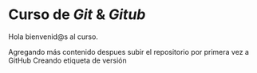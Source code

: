 # Curso de _Git_ & _Gitub_

Hola bienvenid@s al curso.

Agregando más contenido despues subir el repositorio por primera vez a GitHub
Creando etiqueta de versión